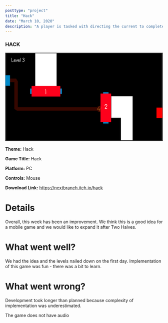 ```yaml
---
posttype: "project"
title: "Hack"
date: "March 10, 2020"
description: "A player is tasked with directing the current to complete the circuit."
---
```


### HACK

![Screenshot](./hack.png)

**Theme:** Hack

**Game Title:** Hack 

**Platform:** PC 

**Controls:** Mouse  

**Download Link:** https://nextbranch.itch.io/hack


# Details 
Overall, this week has been an improvement. We think this is a good idea for a mobile game and we would like to expand it after Two Halves. 

# What went well?
We had the idea and the levels nailed down on the first day. 
Implementation of this game was fun - there was a bit to learn.


# What went wrong?
Development took longer than planned because complexity of implementation was underestimated. 

The game does not have audio 





